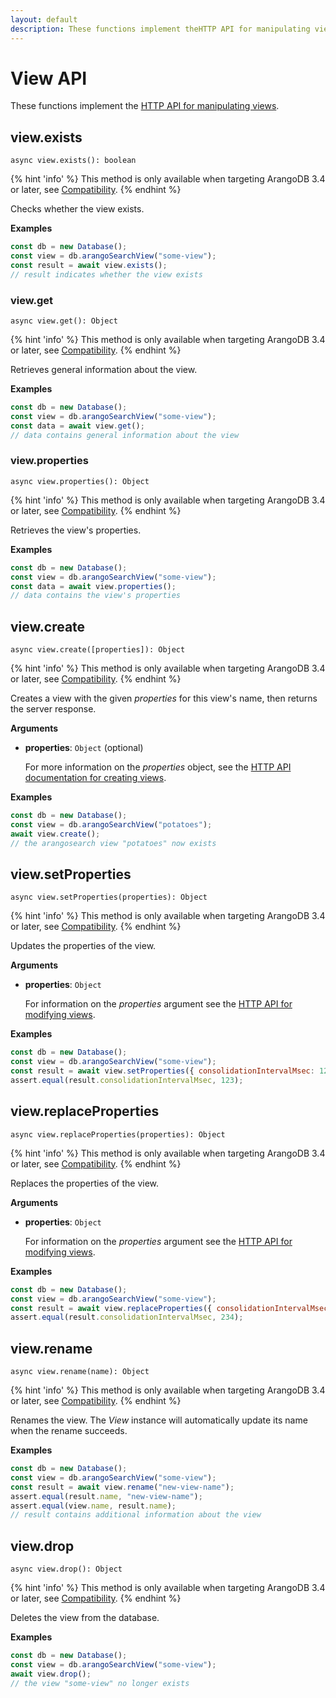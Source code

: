 ```yaml
---
layout: default
description: These functions implement theHTTP API for manipulating views
---
```


# View API

These functions implement the
[HTTP API for manipulating views](../http/views.html).

## view.exists

`async view.exists(): boolean`

{% hint 'info' %}
This method is only available when targeting ArangoDB 3.4 or later,
see [Compatibility](js-getting-started.html#compatibility).
{% endhint %}

Checks whether the view exists.

**Examples**

```js
const db = new Database();
const view = db.arangoSearchView("some-view");
const result = await view.exists();
// result indicates whether the view exists
```

### view.get

`async view.get(): Object`

{% hint 'info' %}
This method is only available when targeting ArangoDB 3.4 or later,
see [Compatibility](js-getting-started.html#compatibility).
{% endhint %}

Retrieves general information about the view.

**Examples**

```js
const db = new Database();
const view = db.arangoSearchView("some-view");
const data = await view.get();
// data contains general information about the view
```

### view.properties

`async view.properties(): Object`

{% hint 'info' %}
This method is only available when targeting ArangoDB 3.4 or later,
see [Compatibility](js-getting-started.html#compatibility).
{% endhint %}

Retrieves the view's properties.

**Examples**

```js
const db = new Database();
const view = db.arangoSearchView("some-view");
const data = await view.properties();
// data contains the view's properties
```

## view.create

`async view.create([properties]): Object`

{% hint 'info' %}
This method is only available when targeting ArangoDB 3.4 or later,
see [Compatibility](js-getting-started.html#compatibility).
{% endhint %}

Creates a view with the given _properties_ for this view's name,
then returns the server response.

**Arguments**

- **properties**: `Object` (optional)

  For more information on the _properties_ object, see the
  [HTTP API documentation for creating views](../http/views-arango-search.html).

**Examples**

```js
const db = new Database();
const view = db.arangoSearchView("potatoes");
await view.create();
// the arangosearch view "potatoes" now exists
```

## view.setProperties

`async view.setProperties(properties): Object`

{% hint 'info' %}
This method is only available when targeting ArangoDB 3.4 or later,
see [Compatibility](js-getting-started.html#compatibility).
{% endhint %}

Updates the properties of the view.

**Arguments**

- **properties**: `Object`

  For information on the _properties_ argument see the
  [HTTP API for modifying views](../http/views-arango-search.html).

**Examples**

```js
const db = new Database();
const view = db.arangoSearchView("some-view");
const result = await view.setProperties({ consolidationIntervalMsec: 123 });
assert.equal(result.consolidationIntervalMsec, 123);
```

## view.replaceProperties

`async view.replaceProperties(properties): Object`

{% hint 'info' %}
This method is only available when targeting ArangoDB 3.4 or later,
see [Compatibility](js-getting-started.html#compatibility).
{% endhint %}

Replaces the properties of the view.

**Arguments**

- **properties**: `Object`

  For information on the _properties_ argument see the
  [HTTP API for modifying views](../http/views-arango-search.html).

**Examples**

```js
const db = new Database();
const view = db.arangoSearchView("some-view");
const result = await view.replaceProperties({ consolidationIntervalMsec: 234 });
assert.equal(result.consolidationIntervalMsec, 234);
```

## view.rename

`async view.rename(name): Object`

{% hint 'info' %}
This method is only available when targeting ArangoDB 3.4 or later,
see [Compatibility](js-getting-started.html#compatibility).
{% endhint %}

Renames the view. The _View_ instance will automatically update its
name when the rename succeeds.

**Examples**

```js
const db = new Database();
const view = db.arangoSearchView("some-view");
const result = await view.rename("new-view-name");
assert.equal(result.name, "new-view-name");
assert.equal(view.name, result.name);
// result contains additional information about the view
```

## view.drop

`async view.drop(): Object`

{% hint 'info' %}
This method is only available when targeting ArangoDB 3.4 or later,
see [Compatibility](js-getting-started.html#compatibility).
{% endhint %}

Deletes the view from the database.

**Examples**

```js
const db = new Database();
const view = db.arangoSearchView("some-view");
await view.drop();
// the view "some-view" no longer exists
```
